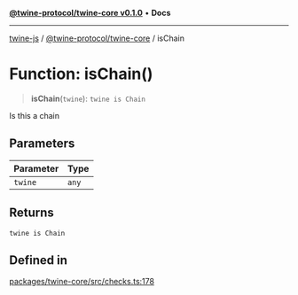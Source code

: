 [**@twine-protocol/twine-core v0.1.0**](../index.md) • **Docs**

***

[twine-js](../../../index.md) / [@twine-protocol/twine-core](../index.md) / isChain

# Function: isChain()

> **isChain**(`twine`): `twine is Chain`

Is this a chain

## Parameters

| Parameter | Type |
| ------ | ------ |
| `twine` | `any` |

## Returns

`twine is Chain`

## Defined in

[packages/twine-core/src/checks.ts:178](https://github.com/twine-protocol/twine-js/blob/3800995f9c83f4f5711bcf3062ea754a1e4448ce/packages/twine-core/src/checks.ts#L178)

